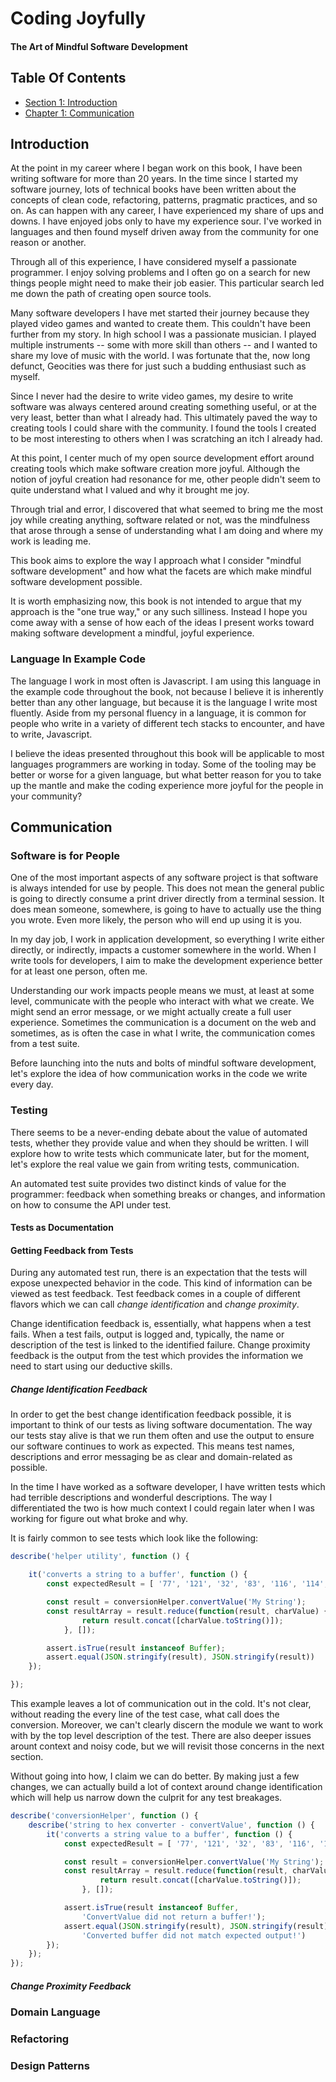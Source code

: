 
# Coding Joyfully #
#### The Art of Mindful Software Development ####

## Table Of Contents ##

- [Section 1: Introduction](#user-content-introduction)
- [Chapter 1: Communication](#user-content-communication)

## Introduction ##

At the point in my career where I began work on this book, I have been writing software for more than 20 years. In the time since I started my software journey, lots of technical books have been written about the concepts of clean code, refactoring, patterns, pragmatic practices, and so on. As can happen with any career, I have experienced my share of ups and downs.  I have enjoyed jobs only to have my experience sour.  I've worked in languages and then found myself driven away from the community for one reason or another.

Through all of this experience, I have considered myself a passionate programmer. I enjoy solving problems and I often go on a search for new things people might need to make their job easier. This particular search led me down the path of creating open source tools.

Many software developers I have met started their journey because they played video games and wanted to create them.  This couldn't have been further from my story.  In high school I was a passionate musician.  I played multiple instruments -- some with more skill than others -- and I wanted to share my love of music with the world. I was fortunate that the, now long defunct, Geocities was there for just such a budding enthusiast such as myself.

Since I never had the desire to write video games, my desire to write software was always centered around creating something useful, or at the very least, better than what I already had. This ultimately paved the way to creating tools I could share with the community.  I found the tools I created to be most interesting to others when I was scratching an itch I already had.

At this point, I center much of my open source development effort around creating tools which make software creation more joyful. Although the notion of joyful creation had resonance for me, other people didn't seem to quite understand what I valued and why it brought me joy.

Through trial and error, I discovered that what seemed to bring me the most joy while creating anything, software related or not, was the mindfulness that arose through a sense of understanding what I am doing and where my work is leading me.

This book aims to explore the way I approach what I consider "mindful software development" and how what the facets are which make mindful software development possible.

It is worth emphasizing now, this book is not intended to argue that my approach is the "one true way," or any such silliness.  Instead I hope you come away with a sense of how each of the ideas I present works toward making software development a mindful, joyful experience.


### Language In Example Code ###

The language I work in most often is Javascript.  I am using this language in the example code throughout the book, not because I believe it is inherently better than any other language, but because it is the language I write most fluently.  Aside from my personal fluency in a language, it is common for people who write in a variety of different tech stacks to encounter, and have to write, Javascript.

I believe the ideas presented throughout this book will be applicable to most languages programmers are working in today.  Some of the tooling may be better or worse for a given language, but what better reason for you to take up the mantle and make the coding experience more joyful for the people in your community?
    
    

## Communication ##


### Software is for People ###

One of the most important aspects of any software project is that software is always intended for use by people.  This does not mean the general public is going to directly consume a print driver directly from a terminal session. It does mean someone, somewhere, is going to have to actually use the thing you wrote. Even more likely, the person who will end up using it is you.

In my day job, I work in application development, so everything I write either directly, or indirectly, impacts a customer somewhere in the world.  When I write tools for developers, I aim to make the development experience better for at least one person, often me.

Understanding our work impacts people means we must, at least at some level, communicate with the people who interact with what we create. We might send an error message, or we might actually create a full user experience.  Sometimes the communication is a document on the web and sometimes, as is often the case in what I write, the communication comes from a test suite.

Before launching into the nuts and bolts of mindful software development, let's explore the idea of how communication works in the code we write every day.
    

### Testing ###

There seems to be a never-ending debate about the value of automated tests, whether they provide value and when they should be written.  I will explore how to write tests which communicate later, but for the moment, let's explore the real value we gain from writing tests, communication.

An automated test suite provides two distinct kinds of value for the programmer: feedback when something breaks or changes, and information on how to consume the API under test.


#### Tests as Documentation ####


    

#### Getting Feedback from Tests ####

During any automated test run, there is an expectation that the tests will expose unexpected behavior in the code.  This kind of information can be viewed as test feedback.  Test feedback comes in a couple of different flavors which we can call _change identification_ and _change proximity_.

Change identification feedback is, essentially, what happens when a test fails.  When a test fails, output is logged and, typically, the name or description of the test is linked to the identified failure.  Change proximity feedback is the output from the test which provides the information we need to start using our deductive skills.


##### Change Identification Feedback #####

In order to get the best change identification feedback possible, it is important to think of our tests as living software documentation. The way our tests stay alive is that we run them often and use the output to ensure our software continues to work as expected.  This means test names, descriptions and error messaging be as clear and domain-related as possible.

In the time I have worked as a software developer, I have written tests which had terrible descriptions and wonderful descriptions.  The way I differentiated the two is how much context I could regain later when I was working for figure out what broke and why.

It is fairly common to see tests which look like the following:

```javascript
describe('helper utility', function () {

    it('converts a string to a buffer', function () {
        const expectedResult = [ '77', '121', '32', '83', '116', '114', '105', '110', '103' ];

        const result = conversionHelper.convertValue('My String');
        const resultArray = result.reduce(function(result, charValue) {
                return result.concat([charValue.toString()]);
            }, []);

        assert.isTrue(result instanceof Buffer);
        assert.equal(JSON.stringify(result), JSON.stringify(result))
    });

});
```

This example leaves a lot of communication out in the cold.  It's not clear, without reading the every line of the test case, what call does the conversion.  Moreover, we can't clearly discern the module we want to work with by the top level description of the test. There are also deeper issues arount context and noisy code, but we will revisit those concerns in the next section.

Without going into how, I claim we can do better.  By making just a few changes, we can actually build a lot of context around change identification which will help us narrow down the culprit for any test breakages.

```javascript
describe('conversionHelper', function () {
    describe('string to hex converter - convertValue', function () {
        it('converts a string value to a buffer', function () {
            const expectedResult = [ '77', '121', '32', '83', '116', '114', '105', '110', '103' ];

            const result = conversionHelper.convertValue('My String');
            const resultArray = result.reduce(function(result, charValue) {
                    return result.concat([charValue.toString()]);
                }, []);

            assert.isTrue(result instanceof Buffer,
                'ConvertValue did not return a buffer!');
            assert.equal(JSON.stringify(result), JSON.stringify(result),
                'Converted buffer did not match expected output!')
        });
    });
});
```
    

##### Change Proximity Feedback #####

    
    
    

### Domain Language ###

    

### Refactoring ###

    

### Design Patterns ###

    
    

    